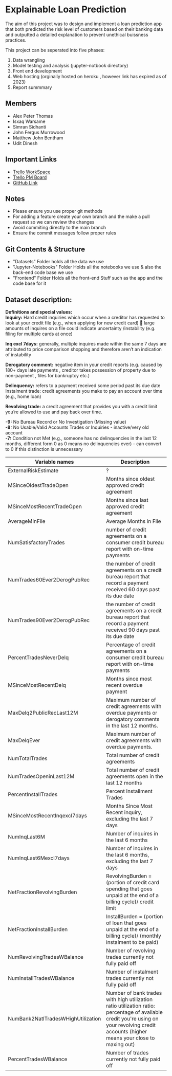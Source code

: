 # Explainable Loan Prediction
The aim of this project was to design and implement a loan prediction app that both predicted the risk level of customers based on their banking data and outputted a detailed explanation to prevent unethical buissness practices. 

This project can be seperated into five phases: 
1. Data wrangling 
2. Model testing and analysis (jupyter-notbook directory)
3. Front end development 
4. Web hosting (orginally hosted on heroku , however link has expired as of 2023)
5. Report summmary 



## **Members**
- Alex Peter Thomas
- Isxaq Warsame
- Simran Sidhanti
- John Fergus Murrowood
- Matthew John Bentham
- Udit Dinesh

## **Important Links**
- [Trello WorkSpace](https://trello.com/b/3AZXMNnj)
- [Trello PM Board](https://trello.com/invite/b/3AZXMNnj/fcf43e198a5f7ae7fee3503644bba815/csids-pm-board)
- [GitHub Link](https://github.com/IwVr/CSIDS-Finance.git)

## **Notes** 
- Please ensure you use proper git methods
- For adding a feature create your own branch and the make a pull request so we can review the changes
- Avoid commiting directly to the main branch
- Ensure the commit messages follow proper rules 


## **Git Contents & Structure**
- "Datasets" Folder holds all the data we use
- "Jupyter-Notebooks" Folder Holds all the notebooks we use & also the back-end code base we use
- "Frontend" Folder Holds all the front-end Stuff such as the app and the code base for it


## **Dataset description:**
**Definitions and special values:**              
**Inquiry:** Hard credit inquiries which occur when a creditor has requested to look at your credit file (e.g., when applying for new credit card)  large amounts of inquires on a file could indicate uncertainty /instability (e.g. filing for multiple cards at once)

**Inq excl 7days:** generally, multiple inquires made within the same 7 days are attributed to price comparison shopping and therefore aren’t an indication of instability 

**Derogatory comment:** negative item in your credit reports (e.g. caused by 180+ days late payments , creditor takes possession of property due to non-payment , files for bankruptcy etc.) 

**Delinquency:** refers to a payment received some period past its due date
Instalment trade: credit agreements you make to pay an account over time (e.g., home loan)

**Revolving trade:** a credit agreement that provides you with a credit limit you’re allowed to use and pay back over time. 

**-9:** No Bureau Record or No Investigation (Missing value)           
**-8:** No Usable/Valid Accounts Trades or Inquiries - inactive/very old account                       
**-7:** Condition not Met (e.g., someone has no delinquencies in the last 12 months, different form 0 as 0 means no delinquencies ever)  - can convert to 0 if this distinction is unnecessary   

Variable names | Description 
--- | ---
ExternalRiskEstimate|	? 
MSinceOldestTradeOpen|	Months since oldest approved credit agreement 
MSinceMostRecentTradeOpen|	Months since last approved credit agreement
AverageMInFile|	Average Months in File
NumSatisfactoryTrades|	number of credit agreements on a consumer credit bureau report with on-time payments
NumTrades60Ever2DerogPubRec|	the number of credit agreements on a credit bureau report that record a payment received 60 days past its due date
NumTrades90Ever2DerogPubRec|	the number of credit agreements on a credit bureau report that record a payment received 90 days past its due date
PercentTradesNeverDelq|	Percentage of credit agreements on a consumer credit bureau report with on-time payments
MSinceMostRecentDelq|	Months since most recent overdue payment
MaxDelq2PublicRecLast12M|	Maximum number of credit agreements with overdue payments or derogatory comments in the last 12 months. 
MaxDelqEver|	Maximum number of credit agreements with overdue payments.
NumTotalTrades|	Total number of credit agreements 
NumTradesOpeninLast12M|	Total number of credit agreements open in the last 12 months 
PercentInstallTrades|	Percent Installment Trades
MSinceMostRecentInqexcl7days|	Months Since Most Recent inquiry, excluding the last 7 days 
NumInqLast6M|	Number of inquires in the last 6 months 
NumInqLast6Mexcl7days|	Number of inquires in the last 6 months, excluding the last 7 days 
NetFractionRevolvingBurden|	 RevolvingBurden = (portion of credit card spending that goes unpaid at the end of a billing cycle)/ credit limit 
NetFractionInstallBurden|	InstallBurden = (portion of loan that goes unpaid at the end of a billing cycle)/ (monthly instalment to be paid) 
NumRevolvingTradesWBalance|	Number of revolving trades currently not fully paid off 
NumInstallTradesWBalance|	Number of instalment trades currently not fully paid off
NumBank2NatlTradesWHighUtilization|	Number of bank trades with high utilization ratio utilization ratio: percentage of available credit you're using on your revolving credit accounts (higher means your close to maxing out)
PercentTradesWBalance|	Number of trades currently not fully paid off
